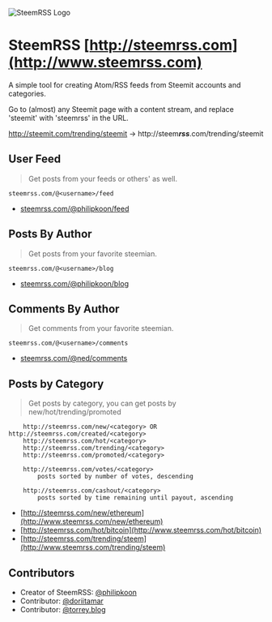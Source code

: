 <title>steemRSS</title>

![SteemRSS Logo](https://steemitimages.com/DQmfLTv5teUHGnXEJa1dkg1pU6WDoLLR5Czn3Tq9QgHjA9X/steemrss.png)

# SteemRSS [http://steemrss.com](http://www.steemrss.com)

A simple tool for creating Atom/RSS feeds from Steemit accounts and categories.

Go to (almost) any Steemit page with a content stream, and replace 'steemit' with 'steemrss' in the URL. 

http://steemit.com/trending/steemit -> http://steem***rss***.com/trending/steemit


## User Feed
> Get posts from your feeds or others' as well.

`steemrss.com/@<username>/feed`

*   [steemrss.com/@philipkoon/feed](http://www.steemrss.com/@philipkoon/feed)

## Posts By Author

> Get posts from your favorite steemian.

`steemrss.com/@<username>/blog`

*   [steemrss.com/@philipkoon/blog](http://www.steemrss.com/@philipkoon/blog)

## Comments By Author

> Get comments from your favorite steemian.

`steemrss.com/@<username>/comments`

*   [steemrss.com/@ned/comments](http://www.steemrss.com/@ned/comments)

## Posts by Category

> Get posts by category, you can get posts by new/hot/trending/promoted

        http://steemrss.com/new/<category> OR http://steemrss.com/created/<category>
        http://steemrss.com/hot/<category>
        http://steemrss.com/trending/<category>
        http://steemrss.com/promoted/<category>

        http://steemrss.com/votes/<category>
        	posts sorted by number of votes, descending

        http://steemrss.com/cashout/<category>
        	posts sorted by time remaining until payout, ascending

* [http://steemrss.com/new/ethereum](http://www.steemrss.com/new/ethereum)
* [http://steemrss.com/hot/bitcoin](http://www.steemrss.com/hot/bitcoin)
* [http://steemrss.com/trending/steem](http://www.steemrss.com/trending/steem)

## Contributors

* Creator of SteemRSS: [@philipkoon](https://steemit.com/@philipkoon)
* Contributor: [@doriitamar](https://steemit.com/@doriitamar)
* Contributor: [@torrey.blog](https://steemit.com/@torrey.blog)